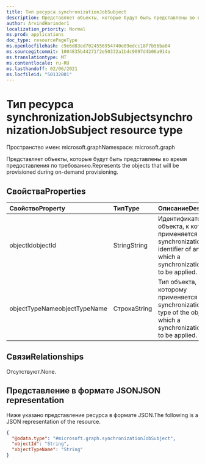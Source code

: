 ```yaml
---
title: Тип ресурса synchronizationJobSubject
description: Представляет объекты, которые будут быть представлены во время предоставления по требованию.
author: ArvindHarinder1
localization_priority: Normal
ms.prod: applications
doc_type: resourcePageType
ms.openlocfilehash: c9e6d83ed7024556954740e89edcc18f7b56ba04
ms.sourcegitcommit: 1004835b44271f2e50332a1bdc9097d4b06a914a
ms.translationtype: MT
ms.contentlocale: ru-RU
ms.lasthandoff: 02/06/2021
ms.locfileid: "50132001"
---
```

# <a name="synchronizationjobsubject-resource-type"></a><span data-ttu-id="4e0e2-103">Тип ресурса synchronizationJobSubject</span><span class="sxs-lookup"><span data-stu-id="4e0e2-103">synchronizationJobSubject resource type</span></span>

<span data-ttu-id="4e0e2-104">Пространство имен: microsoft.graph</span><span class="sxs-lookup"><span data-stu-id="4e0e2-104">Namespace: microsoft.graph</span></span>

<span data-ttu-id="4e0e2-105">Представляет объекты, которые будут быть представлены во время предоставления по требованию.</span><span class="sxs-lookup"><span data-stu-id="4e0e2-105">Represents the objects that will be provisioned during on-demand provisioning.</span></span>

## <a name="properties"></a><span data-ttu-id="4e0e2-106">Свойства</span><span class="sxs-lookup"><span data-stu-id="4e0e2-106">Properties</span></span>
|<span data-ttu-id="4e0e2-107">Свойство</span><span class="sxs-lookup"><span data-stu-id="4e0e2-107">Property</span></span>|<span data-ttu-id="4e0e2-108">Тип</span><span class="sxs-lookup"><span data-stu-id="4e0e2-108">Type</span></span>|<span data-ttu-id="4e0e2-109">Описание</span><span class="sxs-lookup"><span data-stu-id="4e0e2-109">Description</span></span>|
|:---|:---|:---|
|<span data-ttu-id="4e0e2-110">objectId</span><span class="sxs-lookup"><span data-stu-id="4e0e2-110">objectId</span></span>|<span data-ttu-id="4e0e2-111">String</span><span class="sxs-lookup"><span data-stu-id="4e0e2-111">String</span></span>|<span data-ttu-id="4e0e2-112">Идентификатор объекта, к которому применяется synchronizationJob.</span><span class="sxs-lookup"><span data-stu-id="4e0e2-112">The identifier of an object to which a synchronizationJob  is to be applied.</span></span>|
|<span data-ttu-id="4e0e2-113">objectTypeName</span><span class="sxs-lookup"><span data-stu-id="4e0e2-113">objectTypeName</span></span>|<span data-ttu-id="4e0e2-114">Строка</span><span class="sxs-lookup"><span data-stu-id="4e0e2-114">String</span></span>|<span data-ttu-id="4e0e2-115">Тип объекта, к которому применяется synchronizationJob.</span><span class="sxs-lookup"><span data-stu-id="4e0e2-115">The type of the object to which a synchronizationJob  is to be applied.</span></span>|

## <a name="relationships"></a><span data-ttu-id="4e0e2-116">Связи</span><span class="sxs-lookup"><span data-stu-id="4e0e2-116">Relationships</span></span>
<span data-ttu-id="4e0e2-117">Отсутствуют.</span><span class="sxs-lookup"><span data-stu-id="4e0e2-117">None.</span></span>

## <a name="json-representation"></a><span data-ttu-id="4e0e2-118">Представление в формате JSON</span><span class="sxs-lookup"><span data-stu-id="4e0e2-118">JSON representation</span></span>
<span data-ttu-id="4e0e2-119">Ниже указано представление ресурса в формате JSON.</span><span class="sxs-lookup"><span data-stu-id="4e0e2-119">The following is a JSON representation of the resource.</span></span>
<!-- {
  "blockType": "resource",
  "@odata.type": "microsoft.graph.synchronizationJobSubject"
}
-->
``` json
{
  "@odata.type": "#microsoft.graph.synchronizationJobSubject",
  "objectId": "String",
  "objectTypeName": "String"
}
```


